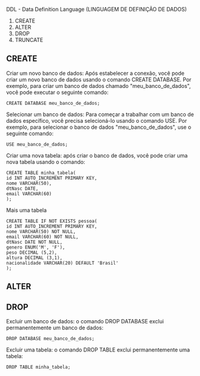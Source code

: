 DDL - Data Definition Language (LINGUAGEM DE DEFINIÇÃO DE DADOS)

1) CREATE
2) ALTER
3) DROP
4) TRUNCATE

CREATE
-
Criar um novo banco de dados: Após estabelecer a conexão, você pode criar um novo banco de dados usando o comando CREATE DATABASE. Por exemplo, para criar um banco de dados chamado "meu_banco_de_dados", você pode executar o seguinte comando:

```
CREATE DATABASE meu_banco_de_dados;
```

Selecionar um banco de dados: Para começar a trabalhar com um banco de dados específico, você precisa selecioná-lo usando o comando USE. Por exemplo, para selecionar o banco de dados "meu_banco_de_dados", use o seguinte comando:
```
USE meu_banco_de_dados;
```
Criar uma nova tabela: após criar o banco de dados, você pode criar uma nova tabela usando o comando:
```
CREATE TABLE minha_tabela(
id INT AUTO_INCREMENT PRIMARY KEY,
nome VARCHAR(50),
dtNasc DATE,
email VARCHAR(60)
);
```
Mais uma tabela
```
CREATE TABLE IF NOT EXISTS pessoa(
id INT AUTO_INCREMENT PRIMARY KEY,
nome VARCHAR(50) NOT NULL,
email VARCHAR(60) NOT NULL,
dtNasc DATE NOT NULL,
genero ENUM('M', 'F'),
peso DECIMAL (5,2),
altura DECIMAL (3,1),
nacionalidade VARCHAR(20) DEFAULT 'Brasil'
);
```

ALTER
-

DROP
-
Excluir um banco de dados: o comando DROP DATABASE exclui permanentemente um banco de dados:
```
DROP DATABASE meu_banco_de_dados;
```
Excluir uma tabela: o comando DROP TABLE exclui permanentemente uma tabela:
```
DROP TABLE minha_tabela;
```
